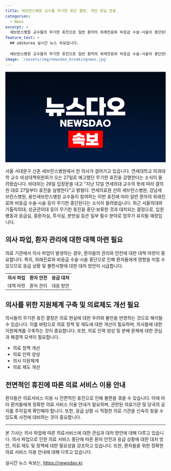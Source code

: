 ```yaml
---
title: 세브란스병원 교수들 무기한 휴진 결정. 개인 양심 존중.
categories:
  - News
excerpt: >
  세브란스병원 교수들의 무기한 휴진으로 일반 환자의 외래진료와 비응급 수술·시술이 중단된다. 다만 일부 필수 분야는 업무가 유지된다. 비상대책위원회는 대부분의 교수들이 휴진에 찬성했으며, 이는 우리나라 의료계에 새로운 변화의 불씨를 키울 것으로 전망된다. (150자)
feature_text: >
  ## adskorea 실시간 뉴스 속보입니다.

  세브란스병원 교수들의 무기한 휴진으로 일반 환자의 외래진료와 비응급 수술·시술이 중단된다. 다만 일부 필수 분야는 업무가 유지된다. 비상대책위원회는 대부분의 교수들이 휴진에 찬성했으며, 이는 우리나라 의료계에 새로운 변화의 불씨를 키울 것으로 전망된다. (150자)
image: '/assets/img/newsdao_breakingnews.jpg'
---
```


<p><img src="/assets/img/newsdao_breakingnews.jpg" alt="adskorea 속보" /></p>

<p data-ke-size="size16">서울 서대문구 신촌 세브란스병원에서 한 의사가 걸어가고 있습니다. 연세대학교 의과대학 교수 비상대책위원회가 오는 27일로 예고했던 무기한 휴진을 강행한다는 소식이 들려왔습니다. 비대위는 26일 입장문을 내고 "지난 12일 연세의대 교수의 뜻에 따라 결의한 대로 27일부터 휴진을 실행한다"고 밝혔다. 연세의료원 산하 세브란스병원, 강남세브란스병원, 용인세브란스병원 교수들이 참여하는 이번 휴진에 따라 일반 환자의 외래진료와 비응급 수술·시술 등이 무기한 중단된다는 소식이 들려왔습니다. 최근 서울의대와 가톨릭의대, 성균관의대 등이 무기한 휴진을 중단·보류한 것과 대치되는 결정으로, 입원 병동과 응급실, 중환자실, 투석실, 분만실 등은 일부 필수 분야로 업무가 유지될 예정입니다.</p>

<h2 data-ke-size="size26">의사 파업, 환자 관리에 대한 대책 마련 필요</h2>

<p data-ke-size="size16">의료 기관에서 의사 파업이 발생하는 경우, 환자들의 관리와 안전에 대한 대책 마련이 중요합니다. 특히, 외래진료와 비응급 수술·시술 중단으로 인해 환자들에게 영향을 미칠 수 있으므로 응급 상황 및 불편사항에 대한 대처 방안이 시급합니다.</p>

<table>
  <tbody>
    <tr>
      <td style="text-align: center; height: 17px;"><b>의사 파업</b></td>
      <td style="text-align: center; height: 17px;"><b>환자 안전</b></td>
      <td style="text-align: center; height: 17px;"><b>응급 대처</b></td>
    </tr>
    <tr>
      <td style="text-align: center; height: 17px;">대책 마련</td>
      <td style="text-align: center; height: 17px;">환자 관리</td>
      <td style="text-align: center; height: 17px;">대응 방안</td>
    </tr>
  </tbody>
</table>

<h2 data-ke-size="size26">의사를 위한 지원체계 구축 및 의료제도 개선 필요</h2>

<p data-ke-size="size16">의사들의 무기한 휴진 결정은 의료 현실에 대한 우려와 불만을 반영하는 것으로 해석될 수 있습니다. 이를 바탕으로 의료 정책 및 제도에 대한 개선이 필요하며, 의사들에 대한 지원체계를 구축하는 것이 중요합니다. 또한, 의료 인력 양성 및 분배 문제에 대한 관심과 해결책 모색이 필요합니다.</p>

<ul>
  <li>의료 정책 개선</li>
  <li>의료 인력 양성</li>
  <li>의사 지원체계</li>
  <li>의료 제도 개선</li>
</ul>

<h2 data-ke-size="size26">전면적인 휴진에 따른 의료 서비스 이용 안내</h2>

<p data-ke-size="size16">환자들은 의료서비스 이용 시 전면적인 휴진으로 인해 불편을 겪을 수 있습니다. 이에 따라 환자들에게 정확한 의료 서비스 이용 안내가 필요하며, 관련된 의료기관 및 당국의 공지를 주의깊게 확인해야 합니다. 또한, 응급 상황 시 적절한 의료 기관을 신속히 찾을 수 있도록 사전에 대비하는 것이 중요합니다.</p>

<hr />

<p data-ke-size="size16">본 기사는 의사 파업에 따른 의료서비스에 대한 관심과 대처 방안에 대해 다루고 있습니다. 의사 파업으로 인한 의료 서비스 중단에 따른 환자 안전과 응급 상황에 대한 대처 방안, 의료 제도 및 정책에 대한 필요성을 강조하고 있습니다. 또한, 환자들을 위한 정확한 의료 서비스 이용 안내에 대해 다루고 있습니다.</p>
실시간 뉴스 속보는, <a href="https://newsdao.kr" rel="dofollow">https://newsdao.kr</a>


